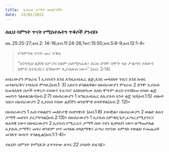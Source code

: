 ```yaml
---
title:  ኢየሱስ ታማኙ ወንድማችን
date:  15/01/2022
---
```


### ለዚህ ሳምንት ጥናት የሚከተሉትን ጥቅሶች ያንብቡ
ዘሌ.25:25-27;ዕብ.2: 14-16;ዕብ.11:24-26;1ቆሮ.15:50;ዕብ.5:8-9;ዕብ.12:1-4።

> <p>የሣምንቱ ጥናት መሪ ጥቅስ</p>
> “እንግዲህ ልጆቹ  በሥጋና በደም ስለሚካፈሉ፥ እርሱ ደግሞ በሞት ላይ ሥልጣን ያለውን በሞት እንዲሽር፥ ይኸውም ዲያብሎስ ነው።” (ዕብ. 2:14)

ዕብራውያን ምዕራፍ 1 ኢየሱስን እንደ እግዚአብሔር ልጅ;እንደ መላዕክት ገዢና እንደ ክብሩ መንጸባረቅና የባህሪዩ ምሳሌ(ዕብ.1: 3) አድርጎ ይገልጸዋል። በዕብራውያን ምዕራፍ 2 ደግሞ ኢየሱስ ከመላእክት በታች ተዋርዶ የሰውን ተፈጥሮ እስከነድካሙ እስከ ሞትም ድረስ የተሸከመ የሰው ልጅ መሆኑን ገልጾልናል።(ዕብ.2:7) በዕብራውያን 1 እግዚአብሔር ለኢየሱስ አንተ ልጄ ነህ(ዕብ.1:5) ብሎት ነበር። በዕብራውያን 2 ኢየሱስ የሰው ልጆችን ወንድሞቼ ይላቸዋል(ዕብ.2: 12)።

በዕብራውያን 1 አብ የወልድን መለኮታዊ ሰብዓዊነት (ዕብ.1:8) ያውጃል። በዕብራውያን 2 ወልድ ለአባ ታማኝ መሆኑን ያረጋግጣል(ዕብ.2:13)። በዕብራውያን 1 ኢየሱስ አምላክ;ጌታ;ፈጣሪ;የሚያኖርና ሉአላዊ ነው። በዕብራውያን 2 ኢየሱስ የሚራራና ታማኝ ሰው የሆነ ሊቀካህን ነው። ለማጠቃለል ኢየሱስ ታማኝና መሃሪ ወንድም ሆኖ መገለጹ ዘላለማዊና ፈጣሪ የሆነው አምላክ የወልድ የመጨረሻ መገለጥ ውስጥ ተገልጿል(ዕብ.1:1-4)።

_የዚህን ሳምንት ትምህርት አጥንተው ለጥር 22 ሰንበት ይዘጋጁ።_
